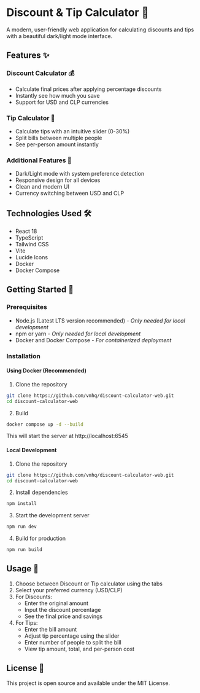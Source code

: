 # Discount & Tip Calculator 🧮

A modern, user-friendly web application for calculating discounts and tips with a beautiful dark/light mode interface.

## Features ✨

### Discount Calculator 💰
- Calculate final prices after applying percentage discounts
- Instantly see how much you save
- Support for USD and CLP currencies

### Tip Calculator 💸
- Calculate tips with an intuitive slider (0-30%)
- Split bills between multiple people
- See per-person amount instantly

### Additional Features 🌟
- Dark/Light mode with system preference detection
- Responsive design for all devices
- Clean and modern UI
- Currency switching between USD and CLP

## Technologies Used 🛠️

- React 18
- TypeScript
- Tailwind CSS
- Vite
- Lucide Icons
- Docker
- Docker Compose

## Getting Started 🚀

### Prerequisites

- Node.js (Latest LTS version recommended) - *Only needed for local development*
- npm or yarn - *Only needed for local development*
- Docker and Docker Compose - *For containerized deployment*

### Installation

#### Using Docker (Recommended)

1. Clone the repository
```bash
git clone https://github.com/vmhq/discount-calculator-web.git
cd discount-calculator-web
```
2. Build
```bash
docker compose up -d --build
```
This will start the server at http://localhost:6545

#### Local Development

1. Clone the repository
```bash
git clone https://github.com/vmhq/discount-calculator-web.git
cd discount-calculator-web
```

2. Install dependencies
```bash
npm install
```

3. Start the development server
```bash
npm run dev
```

4. Build for production
```bash
npm run build
```

## Usage 📱

1. Choose between Discount or Tip calculator using the tabs
2. Select your preferred currency (USD/CLP)
3. For Discounts:
   - Enter the original amount
   - Input the discount percentage
   - See the final price and savings
4. For Tips:
   - Enter the bill amount
   - Adjust tip percentage using the slider
   - Enter number of people to split the bill
   - View tip amount, total, and per-person cost

## License 📄

This project is open source and available under the MIT License.